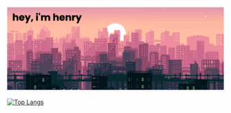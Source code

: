 ### ![hi, i'm henry](heading.png)
[![Top Langs](https://github-readme-stats.vercel.app/api/top-langs/?username=thabnir&layout=compact)](https://github.com/anuraghazra/github-readme-stats)
